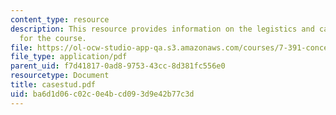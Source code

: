 ```yaml
---
content_type: resource
description: This resource provides information on the legistics and case studies
  for the course.
file: https://ol-ocw-studio-app-qa.s3.amazonaws.com/courses/7-391-concept-centered-teaching-spring-2006/ba6d1d06c02c0e4bcd093d9e42b77c3d_casestud.pdf
file_type: application/pdf
parent_uid: f7d41817-0ad8-9753-43cc-8d381fc556e0
resourcetype: Document
title: casestud.pdf
uid: ba6d1d06-c02c-0e4b-cd09-3d9e42b77c3d
---
```

